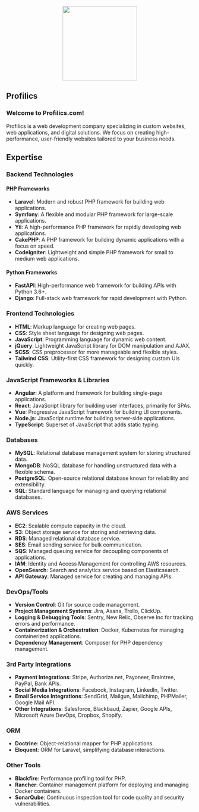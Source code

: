 <div align="center">
  <img height="200" src="http://profilics.com/img/Profilics_logo.png"  />
</div>

###

<h2 align="left">Profilics</h2>

###

<h3 align="left">Welcome to Profilics.com!</h3>
<p align="left">Profilics is a web development company specializing in custom websites, web applications, and digital solutions. We focus on creating high-performance, user-friendly websites tailored to your business needs.</p>

###

## Expertise

### Backend Technologies

#### PHP Frameworks
- **Laravel**: Modern and robust PHP framework for building web applications.
- **Symfony**: A flexible and modular PHP framework for large-scale applications.
- **Yii**: A high-performance PHP framework for rapidly developing web applications.
- **CakePHP**: A PHP framework for building dynamic applications with a focus on speed.
- **CodeIgniter**: Lightweight and simple PHP framework for small to medium web applications.

#### Python Frameworks
- **FastAPI**: High-performance web framework for building APIs with Python 3.6+.
- **Django**: Full-stack web framework for rapid development with Python.

### Frontend Technologies

- **HTML**: Markup language for creating web pages.
- **CSS**: Style sheet language for designing web pages.
- **JavaScript**: Programming language for dynamic web content.
- **jQuery**: Lightweight JavaScript library for DOM manipulation and AJAX.
- **SCSS**: CSS preprocessor for more manageable and flexible styles.
- **Tailwind CSS**: Utility-first CSS framework for designing custom UIs quickly.

### JavaScript Frameworks & Libraries

- **Angular**: A platform and framework for building single-page applications.
- **React**: JavaScript library for building user interfaces, primarily for SPAs.
- **Vue**: Progressive JavaScript framework for building UI components.
- **Node.js**: JavaScript runtime for building server-side applications.
- **TypeScript**: Superset of JavaScript that adds static typing.

### Databases

- **MySQL**: Relational database management system for storing structured data.
- **MongoDB**: NoSQL database for handling unstructured data with a flexible schema.
- **PostgreSQL**: Open-source relational database known for reliability and extensibility.
- **SQL**: Standard language for managing and querying relational databases.

### AWS Services

- **EC2**: Scalable compute capacity in the cloud.
- **S3**: Object storage service for storing and retrieving data.
- **RDS**: Managed relational database service.
- **SES**: Email sending service for bulk communication.
- **SQS**: Managed queuing service for decoupling components of applications.
- **IAM**: Identity and Access Management for controlling AWS resources.
- **OpenSearch**: Search and analytics service based on Elasticsearch.
- **API Gateway**: Managed service for creating and managing APIs.

### DevOps/Tools

- **Version Control**: Git for source code management.
- **Project Management Systems**: Jira, Asana, Trello, ClickUp.
- **Logging & Debugging Tools**: Sentry, New Relic, Observe Inc for tracking errors and performance.
- **Containerization & Orchestration**: Docker, Kubernetes for managing containerized applications.
- **Dependency Management**: Composer for PHP dependency management.

### 3rd Party Integrations

- **Payment Integrations**: Stripe, Authorize.net, Payoneer, Braintree, PayPal, Bank APIs.
- **Social Media Integrations**: Facebook, Instagram, LinkedIn, Twitter.
- **Email Service Integrations**: SendGrid, Mailgun, Mailchimp, PHPMailer, Google Mail API.
- **Other Integrations**: Salesforce, Blackbaud, Zapier, Google APIs, Microsoft Azure DevOps, Dropbox, Shopify.

### ORM

- **Doctrine**: Object-relational mapper for PHP applications.
- **Eloquent**: ORM for Laravel, simplifying database interactions.

### Other Tools

- **Blackfire**: Performance profiling tool for PHP.
- **Rancher**: Container management platform for deploying and managing Docker containers.
- **SonarQube**: Continuous inspection tool for code quality and security vulnerabilities.
